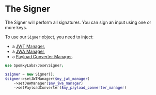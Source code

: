 The Signer
==========

The Signer will perform all signatures. You can sign an input using one or more keys.

To use our `Signer` object, you need to inject:
* a [JWT Manager](jwt_manager.md),
* a [JWA Manager](jwa_manager.md),
* a [Payload Converter Manager](payload_converter_manager.md).

```php
use SpomkyLabs\Jose\Signer;

$signer = new Signer();
$signer->setJWTManager($my_jwt_manager)
    ->setJWAManager($my_jwa_manager)
    ->setPayloadConverter($my_payload_converter_manager)
```
